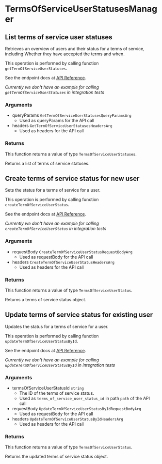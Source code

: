 # TermsOfServiceUserStatusesManager

## List terms of service user statuses

Retrieves an overview of users and their status for a
terms of service, including Whether they have accepted
the terms and when.

This operation is performed by calling function `getTermOfServiceUserStatuses`.

See the endpoint docs at
[API Reference](https://developer.box.com/reference/get-terms-of-service-user-statuses/).

*Currently we don't have an example for calling `getTermOfServiceUserStatuses` in integration tests*

### Arguments

- queryParams `GetTermOfServiceUserStatusesQueryParamsArg`
  - Used as queryParams for the API call
- headers `GetTermOfServiceUserStatusesHeadersArg`
  - Used as headers for the API call


### Returns

This function returns a value of type `TermsOfServiceUserStatuses`.

Returns a list of terms of service statuses.


## Create terms of service status for new user

Sets the status for a terms of service for a user.

This operation is performed by calling function `createTermOfServiceUserStatus`.

See the endpoint docs at
[API Reference](https://developer.box.com/reference/post-terms-of-service-user-statuses/).

*Currently we don't have an example for calling `createTermOfServiceUserStatus` in integration tests*

### Arguments

- requestBody `CreateTermOfServiceUserStatusRequestBodyArg`
  - Used as requestBody for the API call
- headers `CreateTermOfServiceUserStatusHeadersArg`
  - Used as headers for the API call


### Returns

This function returns a value of type `TermsOfServiceUserStatus`.

Returns a terms of service status object.


## Update terms of service status for existing user

Updates the status for a terms of service for a user.

This operation is performed by calling function `updateTermOfServiceUserStatusById`.

See the endpoint docs at
[API Reference](https://developer.box.com/reference/put-terms-of-service-user-statuses-id/).

*Currently we don't have an example for calling `updateTermOfServiceUserStatusById` in integration tests*

### Arguments

- termsOfServiceUserStatusId `string`
  - The ID of the terms of service status.
  - Used as `terms_of_service_user_status_id` in path `path` of the API call
- requestBody `UpdateTermOfServiceUserStatusByIdRequestBodyArg`
  - Used as requestBody for the API call
- headers `UpdateTermOfServiceUserStatusByIdHeadersArg`
  - Used as headers for the API call


### Returns

This function returns a value of type `TermsOfServiceUserStatus`.

Returns the updated terms of service status object.



